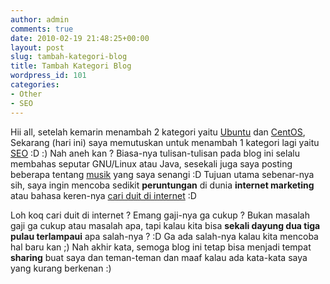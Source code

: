 ```yaml
---
author: admin
comments: true
date: 2010-02-19 21:48:25+00:00
layout: post
slug: tambah-kategori-blog
title: Tambah Kategori Blog
wordpress_id: 101
categories:
- Other
- SEO
---
```


Hii all, setelah kemarin menambah 2 kategori yaitu [Ubuntu](http://martinusadyh.web.id/category/ubuntu/) dan [CentOS](http://martinusadyh.web.id/category/centos/), Sekarang (hari ini) saya memutuskan untuk menambah 1 kategori lagi yaitu [SEO](http://martinusadyh.web.id/category/seo/) :D :) Nah aneh kan ? Biasa-nya tulisan-tulisan pada blog ini selalu membahas seputar GNU/Linux atau Java, sesekali juga saya posting beberapa tentang [musik](http://martinusadyh.web.id/category/music/) yang saya senangi :D Tujuan utama sebenar-nya sih, saya ingin mencoba sedikit **peruntungan** di dunia **internet marketing** atau bahasa keren-nya [cari duit di internet](http://www.google.co.id/search?q=mencari+uang+di+internet&ie=utf-8&oe=utf-8&aq=t&rls=org.mozilla:en-US:official&client=firefox-a) :D

Loh koq cari duit di internet ? Emang gaji-nya ga cukup ?
Bukan masalah gaji ga cukup atau masalah apa, tapi kalau kita bisa **sekali dayung dua tiga pulau terlampaui** apa salah-nya ? :D Ga ada salah-nya kalau kita mencoba hal baru kan ;) Nah akhir kata, semoga blog ini tetap bisa menjadi tempat **sharing** buat saya dan teman-teman dan maaf kalau ada kata-kata saya yang kurang berkenan :)
